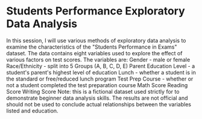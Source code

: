 # Students Performance Exploratory Data Analysis

In this session, I will use various methods of exploratory data analysis to examine the characteristics of the "Students Performance in Exams" dataset.
The data contains eight variables used to explore the effect of various factors on test scores. The variables are:
Gender - male or female 
Race/Ethnicity - split into 5 Groups (A, B, C, D, E) 
Parent Education Level - a student's parent's highest level of education 
Lunch - whether a student is in the standard or free/reduced lunch program 
Test Prep Course - whether or not a student completed the test preparation course 
Math Score 
Reading Score 
Writing Score 
Note: this is a fictional dataset used strictly for to demonstrate beginner data analysis skills. 
The results are not official and should not be used to conclude actual relationships between the variables listed and education.
